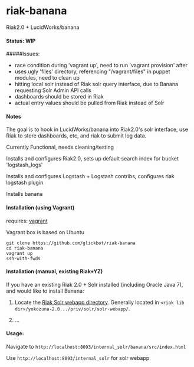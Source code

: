 riak-banana
===========

Riak2.0 + LucidWorks/banana

#### Status: WIP

#####Issues:
- race condition during 'vagrant up', need to run 'vagrant provision' after
- uses ugly 'files' directory, referencing "/vagrant/files" in puppet modules, need to clean up
- hitting local solr instead of Riak solr query interface, due to Banana requesting Solr Admin API calls
- dashboards should be stored in Riak
- actual entry values should be pulled from Riak instead of Solr

#### Notes
The goal is to hook in LucidWorks/banana into Riak2.0's solr interface, use Riak to store dashboards, etc, and riak to submit log data.

Currently Functional, needs cleaning/testing

Installs and configures Riak2.0, sets up default search index for bucket 'logstash_logs'

Installs and configures Logstash + Logstash contribs, configures riak logstash plugin

Installs banana

#### Installation (using Vagrant)
requires: [vagrant](https://www.vagrantup.com/)

Vagrant box is based on Ubuntu

```
git clone https://github.com/glickbot/riak-banana
cd riak-banana
vagrant up
ssh-with-fwds
```

#### Installation (manual, existing Riak+YZ)
If you have an existing Riak 2.0 + Solr installed (including Oracle Java 7), and would like to install Banana:

1) Locate the [Riak Solr webapp directory](https://github.com/basho/services-knowledgebase/blob/master/Customer%20FAQ.md#where-is-the-solr-webapp-directory).
    Generally located in ```<riak lib dir>/yokozuna-2.0.../priv/solr/solr-webapp/```.

2) ...

#### Usage:

Navigate to ```http://localhost:8093/internal_solr/banana/src/index.html```

Use ```http://localhost:8093/internal_solr``` for solr webapp
